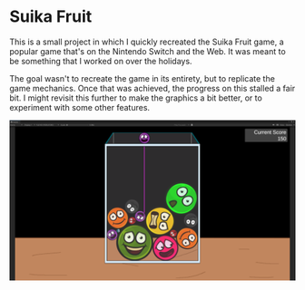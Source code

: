 # Suika Fruit

This is a small project in which I quickly recreated the Suika Fruit game, a popular game that's on the Nintendo Switch and the Web. It was meant to be something that I worked on over the holidays.

The goal wasn't to recreate the game in its entirety, but to replicate the game mechanics. Once that was achieved, the progress on this stalled a fair bit. I might revisit this further to make the graphics a bit better, or to experiment with some other features.

![Image of the Game Scene](Images/Game.png)
